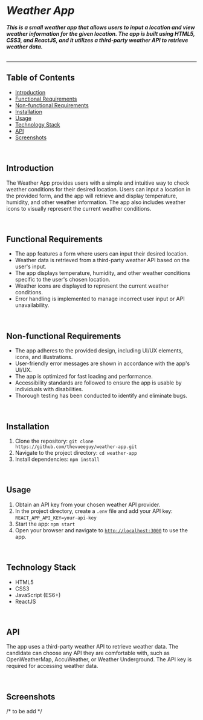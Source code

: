 # ***Weather App***
***This is a small weather app that allows users to input a location and view weather information for the given location. The app is built using HTML5, CSS3, and ReactJS, and it utilizes a third-party weather API to retrieve weather data.***
<br><br>
***
## Table of Contents
- [Introduction](#introduction)
- [Functional Requirements](#functional-requirements)
- [Non-functional Requirements](#non-functional-requirements)
- [Installation](#installation)
- [Usage](#usage)
- [Technology Stack](#technology-stack)
- [API](#api)
- [Screenshots](#screenshots)

<br>

## Introduction
The Weather App provides users with a simple and intuitive way to check weather conditions for their desired location. Users can input a location in the provided form, and the app will retrieve and display temperature, humidity, and other weather information. The app also includes weather icons to visually represent the current weather conditions.

<br>

## Functional Requirements

- The app features a form where users can input their desired location.
- Weather data is retrieved from a third-party weather API based on the user's input.
- The app displays temperature, humidity, and other weather conditions specific to the user's chosen location.
- Weather icons are displayed to represent the current weather conditions.
- Error handling is implemented to manage incorrect user input or API unavailability.


<br>

## Non-functional Requirements

- The app adheres to the provided design, including UI/UX elements, icons, and illustrations.
- User-friendly error messages are shown in accordance with the app's UI/UX.
- The app is optimized for fast loading and performance.
- Accessibility standards are followed to ensure the app is usable by individuals with disabilities.
- Thorough testing has been conducted to identify and eliminate bugs.

<br>

## Installation

1. Clone the repository: `git clone https://github.com/thevueeguy/weather-app.git`
2. Navigate to the project directory: `cd weather-app`
3. Install dependencies: `npm install`

<br>

## Usage
1. Obtain an API key from your chosen weather API provider.
2. In the project directory, create a `.env` file and add your API key: `REACT_APP_API_KEY=your-api-key`
3. Start the app: `npm start`
4. Open your browser and navigate to [`http://localhost:3000`](http://localhost:3000) to use the app.

<br>

## Technology Stack
- HTML5
- CSS3
- JavaScript (ES6+)
- ReactJS

<br>

## API
The app uses a third-party weather API to retrieve weather data. The candidate can choose any API they are comfortable with, such as OpenWeatherMap, AccuWeather, or Weather Underground. The API key is required for accessing weather data.

<br>

## Screenshots
/* to be add */
